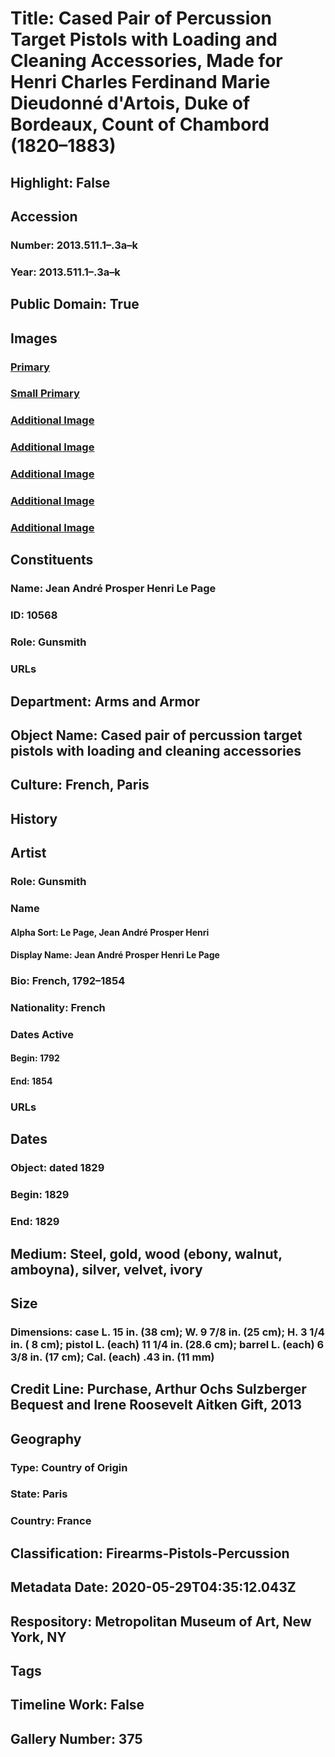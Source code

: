 # Title: Cased Pair of Percussion Target Pistols with Loading and Cleaning Accessories, Made for Henri Charles Ferdinand Marie Dieudonné d'Artois, Duke of Bordeaux, Count of Chambord (1820–1883)
## Highlight: False
## Accession
### Number: 2013.511.1–.3a–k
### Year: 2013.511.1–.3a–k
## Public Domain: True
## Images
### [Primary](https://images.metmuseum.org/CRDImages/aa/original/DP324660.jpg)
### [Small Primary](https://images.metmuseum.org/CRDImages/aa/web-large/DP324660.jpg)
### [Additional Image](https://images.metmuseum.org/CRDImages/aa/original/DP324659.jpg)
### [Additional Image](https://images.metmuseum.org/CRDImages/aa/original/DP332929.jpg)
### [Additional Image](https://images.metmuseum.org/CRDImages/aa/original/DP332930.jpg)
### [Additional Image](https://images.metmuseum.org/CRDImages/aa/original/DP332932.jpg)
### [Additional Image](https://images.metmuseum.org/CRDImages/aa/original/DP332928.jpg)
## Constituents
### Name: Jean André Prosper Henri Le Page
### ID: 10568
### Role: Gunsmith
### URLs
## Department: Arms and Armor
## Object Name: Cased pair of percussion target pistols with loading and cleaning accessories
## Culture: French, Paris
## History
## Artist
### Role: Gunsmith
### Name
#### Alpha Sort: Le Page, Jean André Prosper Henri
#### Display Name: Jean André Prosper Henri Le Page
### Bio: French, 1792–1854
### Nationality: French
### Dates Active
#### Begin: 1792
#### End: 1854
### URLs
## Dates
### Object: dated 1829
### Begin: 1829
### End: 1829
## Medium: Steel, gold, wood (ebony, walnut, amboyna), silver, velvet, ivory
## Size
### Dimensions: case L. 15 in. (38 cm); W. 9 7/8 in. (25 cm); H. 3 1/4 in. ( 8 cm); pistol L. (each) 11 1/4 in. (28.6 cm); barrel L. (each) 6 3/8 in. (17 cm); Cal. (each) .43 in. (11 mm)
## Credit Line: Purchase, Arthur Ochs Sulzberger Bequest and Irene Roosevelt Aitken Gift, 2013
## Geography
### Type: Country of Origin
### State: Paris
### Country: France
## Classification: Firearms-Pistols-Percussion
## Metadata Date: 2020-05-29T04:35:12.043Z
## Respository: Metropolitan Museum of Art, New York, NY
## Tags
## Timeline Work: False
## Gallery Number: 375